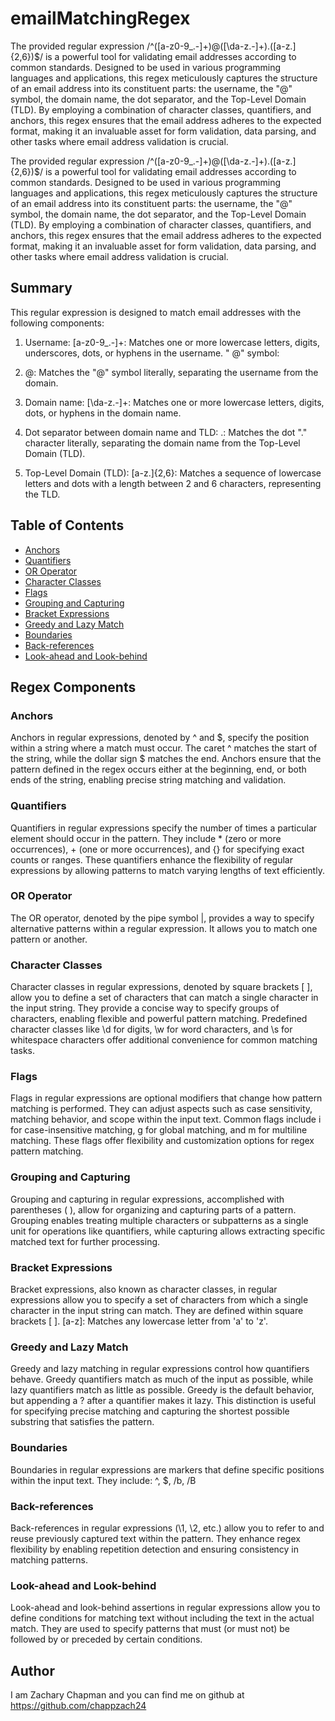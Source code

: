 # emailMatchingRegex

The provided regular expression /^([a-z0-9_.-]+)@([\da-z.-]+)\.([a-z.]{2,6})$/ is a powerful tool for validating email addresses according to common standards. Designed to be used in various programming languages and applications, this regex meticulously captures the structure of an email address into its constituent parts: the username, the "@" symbol, the domain name, the dot separator, and the Top-Level Domain (TLD). By employing a combination of character classes, quantifiers, and anchors, this regex ensures that the email address adheres to the expected format, making it an invaluable asset for form validation, data parsing, and other tasks where email address validation is crucial.

The provided regular expression /^([a-z0-9_.-]+)@([\da-z.-]+)\.([a-z.]{2,6})$/ is a powerful tool for validating email addresses according to common standards. Designed to be used in various programming languages and applications, this regex meticulously captures the structure of an email address into its constituent parts: the username, the "@" symbol, the domain name, the dot separator, and the Top-Level Domain (TLD). By employing a combination of character classes, quantifiers, and anchors, this regex ensures that the email address adheres to the expected format, making it an invaluable asset for form validation, data parsing, and other tasks where email address validation is crucial.


## Summary

This regular expression is designed to match email addresses with the following components:

1. Username:
   [a-z0-9_.-]+: Matches one or more lowercase letters, digits, underscores, dots, or hyphens in the username.
   " @" symbol:

2. @:
   Matches the "@" symbol literally, separating the username from the domain.

3. Domain name:
   [\da-z.-]+: Matches one or more lowercase letters, digits, dots, or hyphens in the domain name.

4. Dot separator between domain name and TLD:
   \.: Matches the dot "." character literally, separating the domain name from the Top-Level Domain (TLD).
5. Top-Level Domain (TLD):
   [a-z.]{2,6}: Matches a sequence of lowercase letters and dots with a length between 2 and 6 characters, representing the TLD.

## Table of Contents

- [Anchors](#anchors)
- [Quantifiers](#quantifiers)
- [OR Operator](#or-operator)
- [Character Classes](#character-classes)
- [Flags](#flags)
- [Grouping and Capturing](#grouping-and-capturing)
- [Bracket Expressions](#bracket-expressions)
- [Greedy and Lazy Match](#greedy-and-lazy-match)
- [Boundaries](#boundaries)
- [Back-references](#back-references)
- [Look-ahead and Look-behind](#look-ahead-and-look-behind)

## Regex Components

### Anchors

Anchors in regular expressions, denoted by ^ and $, specify the position within a string where a match must occur. The caret ^ matches the start of the string, while the dollar sign $ matches the end. Anchors ensure that the pattern defined in the regex occurs either at the beginning, end, or both ends of the string, enabling precise string matching and validation.

### Quantifiers

Quantifiers in regular expressions specify the number of times a particular element should occur in the pattern. They include \* (zero or more occurrences), + (one or more occurrences), and {} for specifying exact counts or ranges. These quantifiers enhance the flexibility of regular expressions by allowing patterns to match varying lengths of text efficiently.

### OR Operator

The OR operator, denoted by the pipe symbol |, provides a way to specify alternative patterns within a regular expression. It allows you to match one pattern or another.

### Character Classes

Character classes in regular expressions, denoted by square brackets [ ], allow you to define a set of characters that can match a single character in the input string. They provide a concise way to specify groups of characters, enabling flexible and powerful pattern matching. Predefined character classes like \d for digits, \w for word characters, and \s for whitespace characters offer additional convenience for common matching tasks.

### Flags

Flags in regular expressions are optional modifiers that change how pattern matching is performed. They can adjust aspects such as case sensitivity, matching behavior, and scope within the input text. Common flags include i for case-insensitive matching, g for global matching, and m for multiline matching. These flags offer flexibility and customization options for regex pattern matching.

### Grouping and Capturing

Grouping and capturing in regular expressions, accomplished with parentheses ( ), allow for organizing and capturing parts of a pattern. Grouping enables treating multiple characters or subpatterns as a single unit for operations like quantifiers, while capturing allows extracting specific matched text for further processing.

### Bracket Expressions

Bracket expressions, also known as character classes, in regular expressions allow you to specify a set of characters from which a single character in the input string can match. They are defined within square brackets [ ]. [a-z]: Matches any lowercase letter from 'a' to 'z'.

### Greedy and Lazy Match

Greedy and lazy matching in regular expressions control how quantifiers behave. Greedy quantifiers match as much of the input as possible, while lazy quantifiers match as little as possible. Greedy is the default behavior, but appending a ? after a quantifier makes it lazy. This distinction is useful for specifying precise matching and capturing the shortest possible substring that satisfies the pattern.

### Boundaries

Boundaries in regular expressions are markers that define specific positions within the input text. 
They include: ^, $, /b, /B

### Back-references


Back-references in regular expressions (\1, \2, etc.) allow you to refer to and reuse previously captured text within the pattern. They enhance regex flexibility by enabling repetition detection and ensuring consistency in matching patterns.

### Look-ahead and Look-behind

Look-ahead and look-behind assertions in regular expressions allow you to define conditions for matching text without including the text in the actual match. They are used to specify patterns that must (or must not) be followed by or preceded by certain conditions.

## Author

I am Zachary Chapman and you can find me on github at https://github.com/chappzach24
